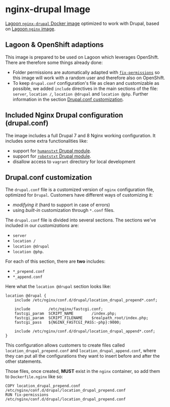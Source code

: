 # nginx-drupal Image
[Lagoon `nginx-drupal` Docker image](https://github.com/amazeeio/lagoon/blob/master/images/nginx-drupal/Dockerfile) optimized to work with Drupal, based on
[Lagoon `nginx` image](nginx.md).

## Lagoon & OpenShift adaptions
This image is prepared to be used on Lagoon which leverages OpenShift.
There are therefore some things already done:

- Folder permissions are automatically adapted with [`fix-permissions`](https://github.com/sclorg/s2i-base-container/blob/master/core/root/usr/bin/fix-permissions)
so this image will work with a random user and therefore also on OpenShift.
- To keep `drupal.conf` configuration's file as clean and customizable as
possible, we added `include` directives in the main sections of the file:
`server`, `location /`, `location @drupal` and `location @php`.
Further information in the section [Drupal.conf customization](#drupalconf-customization).

## Included Nginx Drupal configuration (drupal.conf)

The image includes a full Drupal 7 and 8 Nginx working configuration. It
includes some extra functionalities like:

 - support for [`humanstxt` Drupal module](https://www.drupal.org/project/humanstxt).
 - support for [`robotstxt` Drupal module](https://www.drupal.org/project/robotstxt).
 - disallow access to `vagrant` directory for local development

## Drupal.conf customization
The `drupal.conf` file is a customized version of `nginx` configuration file,
optimized for `Drupal`.
Customers have different ways of customizing it:

-  _modifying it_ (hard to support in case of errors)
- using _built-in_ customization through `*.conf` files.

The `drupal.conf` file is divided into several sections. The sections we've
included in our _customizations_ are:

- `server`
- `location /`
- `location @drupal`
- `location @php`.

For each of this section, there are **two** includes:

- `*_prepend.conf`
- `*_append.conf`

Here what the `location @drupal` section looks like:

    location @drupal {
        include /etc/nginx/conf.d/drupal/location_drupal_prepend*.conf;

        include        /etc/nginx/fastcgi.conf;
        fastcgi_param  SCRIPT_NAME        /index.php;
        fastcgi_param  SCRIPT_FILENAME    $realpath_root/index.php;
        fastcgi_pass   ${NGINX_FASTCGI_PASS:-php}:9000;

        include /etc/nginx/conf.d/drupal/location_drupal_append*.conf;
    }

This configuration allows customers to create files called `location_drupal_prepend.conf`
and `location_drupal_append.conf`, where they can put all the configurations
they want to insert before and after the other statements.

Those files, once created, **MUST** exist in the `nginx` container, so add them
to `Dockerfile.nginx` like so:

    COPY location_drupal_prepend.conf /etc/nginx/conf.d/drupal/location_drupal_prepend.conf
    RUN fix-permissions /etc/nginx/conf.d/drupal/location_drupal_prepend.conf